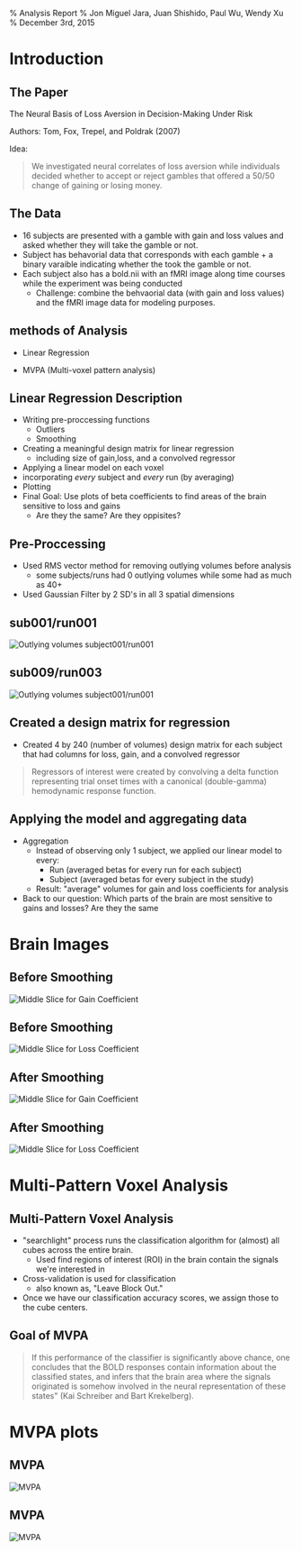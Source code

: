 % Analysis Report
% Jon Miguel Jara, Juan Shishido, Paul Wu, Wendy Xu
% December 3rd, 2015

# Introduction

## The Paper

The Neural Basis of Loss Aversion in Decision-Making Under Risk

Authors: Tom, Fox, Trepel, and Poldrak (2007)

Idea:

> We investigated neural correlates of loss aversion while individuals decided
whether to accept or reject gambles that offered a 50/50 change of gaining or
losing money.

## The Data

- 16 subjects are presented with a gamble with gain and loss values and asked whether they will take the gamble or not. 
- Subject has behavorial data that corresponds with each gamble + a binary varaible indicating whether the took the gamble or not. 
- Each subject also has a bold.nii with an fMRI image along time courses while the experiment was being conducted 
	- Challenge: combine the behvaorial data (with gain and loss values) and the fMRI image data for modeling purposes. 

## methods of Analysis

- Linear Regression
	
- MVPA (Multi-voxel pattern analysis)


## Linear Regression Description 
- Writing pre-proccessing functions 
	- Outliers 
	- Smoothing
- Creating a meaningful design matrix for linear regression 
   	- including size of gain,loss, and a convolved regressor
- Applying a linear model on each voxel
- incorporating *every* subject and *every* run (by averaging)
- Plotting 
- Final Goal: Use plots of beta coefficients to find areas of the brain sensitive to loss and gains
	- Are they the same? Are they oppisites?

## Pre-Proccessing  
- Used RMS vector method for removing outlying volumes before analysis 
	- some subjects/runs had 0 outlying volumes while some had as much as 40+
- Used Gaussian Filter by 2 SD's in all 3 spatial dimensions 

## sub001/run001	
![Outlying volumes subject001/run001](image/sub001_run001.png)

## sub009/run003
![Outlying volumes subject001/run001](image/sub009_run003.png)

## Created a design matrix for regression
- Created 4 by 240 (number of volumes) design matrix for each subject that had columns for loss, gain, and a convolved regressor 

> Regressors of interest were created by convolving a delta function representing trial onset times with a
canonical (double-gamma) hemodynamic response function.


## Applying the model and aggregating data 

- Aggregation 
	- Instead of observing only 1 subject, we applied our linear model to every:
		- Run (averaged betas for every run for each subject)
		- Subject (averaged betas for every subject in the study)
	- Result: "average" volumes for gain and loss coefficients for analysis 
- Back to our question: Which parts of the brain are most sensitive to gains and losses? Are they the same 


	

# Brain Images

## Before Smoothing

![Middle Slice for Gain Coefficient](image/middle_slice_gain.png)

## Before Smoothing

![Middle Slice for Loss Coefficient](image/middle_slice_loss.png)


## After Smoothing 

![Middle Slice for Gain Coefficient](image/SD_2_Gain.png)

## After Smoothing 

![Middle Slice for Loss Coefficient](image/SD_2_loss.png)

# Multi-Pattern Voxel Analysis


## Multi-Pattern Voxel Analysis

- "searchlight"  process runs the classification algorithm for (almost) all cubes across the entire brain.
	- Used find regions of interest (ROI) in the brain contain the signals we're interested in
- Cross-validation is used for classification 
	- also known as, "Leave Block Out." 
- Once we have our classification accuracy scores, we assign those to the cube centers.




## Goal of MVPA

> If this performance of the classifier is significantly above chance, one concludes that the BOLD responses contain information about the classified states, and infers that the brain area where the signals originated is somehow involved in the neural representation of these states" (Kai Schreiber and Bart Krekelberg).

# MVPA plots

## MVPA

![MVPA](image/mvpa.png)

## MVPA

![MVPA](image/slice4.png)